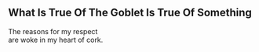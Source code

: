 What Is True Of The Goblet Is True Of Something
-----------------------------------------------
The reasons for my respect  
are woke in my heart of cork.  

